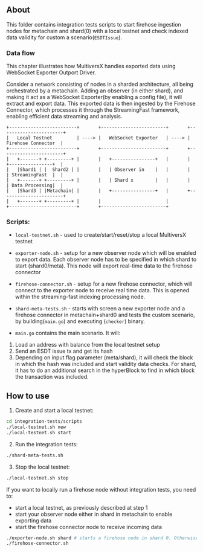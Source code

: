 ## About

This folder contains integration tests scripts to start firehose ingestion nodes for metachain and shard(0) with a local
testnet and check indexed data validity for custom a scenario(`ESDTIssue`).

### Data flow

This chapter illustrates how MultiversX handles exported data using WebSocket Exporter Outport Driver.

Consider a network consisting of nodes in a sharded architecture, all being orchestrated by a metachain. Adding an
observer (in either shard), and making it act as a WebSocket Exporter(by enabling a config file), it will extract and
export data. This exported data is then ingested by the Firehose Connector, which processes it through the StreamingFast
framework, enabling efficient data streaming and analysis.

```
+-------------------------+       +------------------------+       +-----------------------+
|   Local Testnet         | ----> |   WebSocket Exporter   | ----> |   Firehose Connector  |
+-------------------------+       +------------------------+       +-----------------------+
|   +-------+ +---------+ |       |   +----------------+   |       |   +----------------+  |
|   |Shard1 | |  Shard2 | |       |   | Observer in    |   |       |   | StreamingFast  |  |
|   +-------+ +---------+ |       |   | Shard x        |   |       |   | Data Processing|  |
|   |Shard3 | |Metachain| |       |   +----------------+   |       +-----------------------+
|   +-------+ +---------+ |       |                        |
+-------------------------+       +------------------------+
```

### Scripts:

- `local-testnet.sh` - used to create/start/reset/stop a local MultiversX testnet
- `exporter-node.sh` - setup for a new observer node which will be enabled to export data. Each observer node has to
  be specified in which shard to start (shard0/meta). This node will export real-time data to the firehose connector
- `firehose-connector.sh` - setup for a new firehose connector, which will connect to the exporter node to receive real
  time data. This is opened within the streaming-fast indexing processing node.
- `shard-meta-tests.sh` - starts with screen a new exporter node and a firehose connector in metachain+shard0 and tests
  the custom scenario, by building(`main.go`) and executing (`checker`) binary.

- `main.go` contains the main scenario. It will:

1. Load an address with balance from the local testnet setup
2. Send an ESDT issue tx and get its hash
3. Depending on input flag parameter (meta/shard), it will check the block in which the hash was included and start
   validity data checks. For shard, it has to do an additional search in the hyperBlock to find in which block the
   transaction was included.

## How to use

1. Create and start a local testnet:

```bash
cd integration-tests/scripts
./local-testnet.sh new
./local-testnet.sh start
```

2. Run the integration tests:

```bash
./shard-meta-tests.sh
```

3. Stop the local testnet:

```bash
./local-testnet.sh stop
```

If you want to locally run a firehose node without integration tests, you need to:

- start a local testnet, as previously described at step 1
- start your observer node either in shard in metachain to enable exporting data
- start the firehose connector node to receive incoming data

```bash
./exporter-node.sh shard # starts a firehose node in shard 0. Otherwise, you can call the script with metachain parameter
./firehose-connector.sh
```